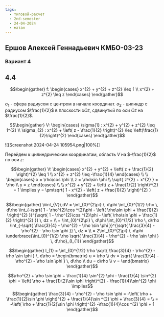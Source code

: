 ```yaml
---
tags:
  - типовой-расчет
  - 2nd-semester
  - 24-04-2024
  - матан
---
```


## Ершов Алексей Геннадьевич КМБО-03-23

### Вариант 4

## 4.4

$$\begin{gather}
f: \begin{cases}
x^{2} + y^{2} + z^{2} \leq 1 \\
x^{2} + z^{2} \leq z
\end{cases}
\end{gather}$$

$\sigma_{1}$ - сфера радиусом с центром в начале координат.
$\sigma_{2}$ - цилиндр с радиусом $\frac{1}{2}$ в плоскости $xOz$, сдвинутый по оси $Oz$ на $\frac{1}{2}$.

$$\begin{gather}
V: \begin{cases}
\sigma{1} : x^{2} + y^{2} + z^{2} \leq 1^{2} \\
\sigma_{2} : x^{2} + \left( z - \frac{1}{2} \right)^{2} \leq \left(\frac{1}{2}\right)^{2}
\end{cases}
\end{gather}$$

![[Screenshot 2024-04-24 105954.png|100%]]

Перейдем к цилиндрическим координатам, область $V$ на $-\frac{1}{2}$ по оси $z$:



$$\begin{gather}
V: \begin{cases}
x^{2} + y^{2} + \left( z + \frac{1}{2} \right)^{2} \leq 1 \\
x^{2} + z^{2} \leq -\frac{1}{4}
\end{cases} \\ \\
\begin{cases}
x = \rho\cos \phi \\
z = \rho\sin \phi \\
\sqrt{ z^{2} + x^{2} } = \rho \\
y = z
\end{cases} \\ \\
x^{2} + y^{2} + \left( z + \frac{1}{2} \right)^{2} = 1 \implies y = \pm\sqrt{ 1 - x^{2} - \left( z + \frac{1}{2} \right)^{2} }
\end{gather}$$

$$\begin{gather}
\iiint_{V}\,dV = \int_{0}^{2\pi} \, d\phi \int_{0}^{1/2} \rho \, d\rho \int_{-\sqrt{ 1 - \rho^{2}\cos ^{2}\phi - \left( \rho\sin \phi + \frac{1}{2} \right)^{2} }}^{\sqrt{ 1 - \rho^{2}\cos ^{2}\phi - \left( \rho\sin \phi + \frac{1}{2} \right)^{2} }} \, dz = \\
= \int_{0}^{2\pi} \, d\phi \int_{0}^{1/2} \rho \, d\rho \int_{-\sqrt{ \frac{3}{4} - \rho^{2} - \rho \sin \phi }}^{\sqrt{ \frac{3}{4} - \rho^{2} - \rho \sin \phi }} \, dz = \\
= 2\int_{0}^{2\pi} \, d\phi \underbrace{\int_{0}^{1/2} \rho \sqrt{ \frac{3}{4} - \rho^{2} - \rho \sin \phi } \, d\rho}_{I_{1}}
\end{gather}$$

$$\begin{gather}
I_{1} = \int_{0}^{1/2} \rho \sqrt{ \frac{3}{4} - \rho^{2} - \rho \sin \phi } \, d\rho = \begin{bmatrix}
u = \rho \\
dv = \sqrt{ \frac{3}{4} - \rho^{2} - \rho \sin \phi } \, d\rho \\
du = d\rho \\
v = 
\end{bmatrix}
\end{gather}$$

$$\rho^{2} + \rho \sin \phi + \frac{1}{4} \sin^{2} \phi - \frac{1}{4} \sin^{2} \phi = \left( \rho + \frac{1}{2}\sin \phi \right)^{2} - \frac{1}{4}\sin^{2} \phi \implies$$
$$\begin{gather}
\frac{3}{4} - \rho^{2} - \rho \sin \phi = -\left( \rho + \frac{1}{2}\sin \phi \right)^{2} + \frac{1}{4}\sin ^{2} \phi + \frac{3}{4} = \\
= -\left( \rho + \frac{1}{2}\sin \phi \right)^{2} -\frac{1}{4}\cos ^{2} \phi + 1
\end{gather}$$